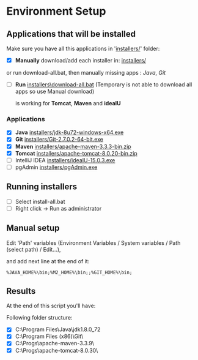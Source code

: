 # Environment Setup

## Applications that will be installed

Make sure you have all this applications in '[installers/](installers/)' folder:

- [x] **Manually** download/add each installer in: [installers/](installers/)

or run download-all.bat, then manually missing apps : *Java*, *Git*

- [ ] **Run** [installers\download-all.bat](installers\download-all.bat) (Temporary is not able to download all apps so use Manual download)
    
    is working for **Tomcat**, **Maven** and **ideaIU**


### Applications

- [x] **Java** [installers/jdk-8u72-windows-x64.exe](http://www.oracle.com/technetwork/java/javase/downloads/jdk8-downloads-2133151.html)
- [x] **Git** [installers/Git-2.7.0.2-64-bit.exe](https://git-scm.com/download/win)
- [x] **Maven** [installers/apache-maven-3.3.3-bin.zip](https://maven.apache.org/download.cgi)
- [x] **Tomcat** [installers/apache-tomcat-8.0.20-bin.zip](https://tomcat.apache.org/index.html)
- [ ] IntelliJ IDEA [installers/ideaIU-15.0.3.exe](https://www.jetbrains.com/idea/)
- [ ] pgAdmin [installers/pgAdmin.exe](http://www.pgadmin.org/download/)

## Running installers

- [ ] Select install-all.bat
- [ ] Right click -> Run as administrator

## Manual setup

Edit 'Path' variables (Environment Variables / System variables / Path (select path) / Edit...),
   
and add next line at the end of it:

    %JAVA_HOME%\bin;%M2_HOME%\bin;;%GIT_HOME%\bin; 

## Results

At the end of this script you'll have:

Following folder structure:

- [x] C:\Program Files\Java\jdk1.8.0_72
- [x] C:\Program Files (x86)\Git\
- [x] C:\Progs\apache-maven-3.3.9\
- [x] C:\Progs\apache-tomcat-8.0.30\
